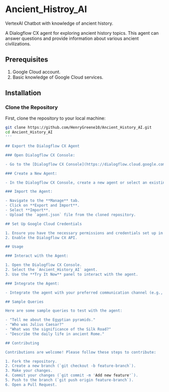 # Ancient_Histroy_AI
VertexAI Chatbot with knowledge of ancient history.

A Dialogflow CX agent for exploring ancient history topics. This agent can answer questions and provide information about various ancient civilizations.

## Prerequisites

1. Google Cloud account.
2. Basic knowledge of Google Cloud services.

## Installation

### Clone the Repository

First, clone the repository to your local machine:

```bash
git clone https://github.com/HenryGreene10/Ancient_History_AI.git
cd Ancient_History_AI
'''

## Export the Dialogflow CX Agent

### Open Dialogflow CX Console:

- Go to the [Dialogflow CX Console](https://dialogflow.cloud.google.com/).

### Create a New Agent:

- In the Dialogflow CX Console, create a new agent or select an existing one.

### Import the Agent:

- Navigate to the **Manage** tab.
- Click on **Export and Import**.
- Select **Import**.
- Upload the `agent.json` file from the cloned repository.

## Set Up Google Cloud Credentials

1. Ensure you have the necessary permissions and credentials set up in Google Cloud.
2. Enable the Dialogflow CX API.

## Usage

### Interact with the Agent:

1. Open the Dialogflow CX Console.
2. Select the `Ancient_History_AI` agent.
3. Use the **Try It Now** panel to interact with the agent.

### Integrate the Agent:

- Integrate the agent with your preferred communication channel (e.g., web, mobile app, Google Assistant).

## Sample Queries

Here are some sample queries to test with the agent:

- "Tell me about the Egyptian pyramids."
- "Who was Julius Caesar?"
- "What was the significance of the Silk Road?"
- "Describe the daily life in ancient Rome."

## Contributing

Contributions are welcome! Please follow these steps to contribute:

1. Fork the repository.
2. Create a new branch (`git checkout -b feature-branch`).
3. Make your changes.
4. Commit your changes (`git commit -m 'Add new feature'`).
5. Push to the branch (`git push origin feature-branch`).
6. Open a Pull Request.
